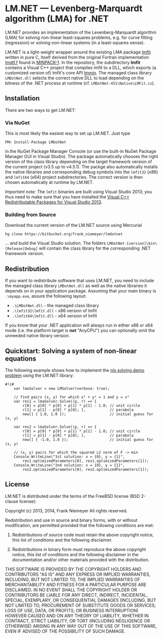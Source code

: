 # LM.NET — Levenberg-Marquardt algorithm (LMA) for .NET

LM.NET provides an implementation of the Levenberg-Marquardt algorithm (LMA) for solving non-linear least-squares problems, e.g. for curve fitting (regression) or solving non-linear systems (in a least-squares sense).

LM.NET is a light-weight wrapper around the existing LMA package [lmfit](http://apps.jcns.fz-juelich.de/doku/sc/lmfit) written in pure C, itself derived from the original Fortran implementation [lmdif.f](http://www.netlib.org/minpack/lmdif.f) found in [MINPACK-1](http://www.netlib.org/minpack/). In the repository, the subdirectory **lmfit** contains a Visual C++ project that compiles lmfit to a DLL, which exports (a customized version of) lmfit's core API [lmmin](http://apps.jcns.fz-juelich.de/man/lmmin.html). The managed class library `LMDotNet.dll` selects the correct native DLL to load depending on the bitness of the .NET process at runtime (cf. `LMDotNet-451\Native\LMFit.cs`).

## Installation
There are two ways to get LM.NET:

### Via NuGet
This is most likely the easiest way to set up LM.NET. Just type

    PM> Install-Package LMDotNet 
    
in the NuGet Package Manager Console (or use the built-in NuGet Package Manager GUI in Visual Studio). The package automatically chooses the right version of the class library depending on the target framework version of the current project (v3.5 up to v4.5.1). The packge also automatically installs the native libraries and corresponding debug symbols into the `lmfit32` (x86) and `lmfit64` (x64) project subdirectories. The correct version is then chosen automatically at runtime by LM.NET.

*Important note:* The `lmfit` binaries are built using Visual Studio 2013; you thus need to make sure that you have installed the [Visual C++ Redistributable Packages for Visual Studio 2013](http://www.microsoft.com/en-us/download/details.aspx?id=40784).

### Building from Source
Download the current version of the LM.NET source using Mercurial

    hg clone https://bitbucket.org/frank_niemeyer/lmdotnet

... and build the Visual Studio solution. The folders `LMDotNet-[version]\bin\[Release|Debug]` will contain the class library for the corresponding .NET framework version.

## Redistribution
If you want to redistribute software that uses LM.NET, you need to include the managed class library `LMDotNet.dll` as well as the native libraries it depends on in your application package. Assuming that your main binary is `.\myapp.exe`, assure the following layout:

 - `.\LMDotNet.dll` - the managed class library
 - `.\lmfit32\lmfit.dll` - x86 version of lmfit
 - `.\lmfit64\lmfit.dll` - x64 version of lmfit

If you know that your .NET application will always run in either x86 or x64 mode (i.e. the platform target is **not** "AnyCPU") you can optionally omit the unneeded native library version.

## Quickstart: Solving a system of non-linear equations

The following example shows how to implement the [nls solving demo problem](http://apps.jcns.fz-juelich.de/doku/sc/lmfit) using the LM.NET library:

```
#!c#
    var lmaSolver = new LMSolver(verbose: true);
    
    // find pairs (x, y) for which x² + y² = 1 and y = x²
    var res1 = lmaSolver.Solve((p, r) => {
        r[0] = p[0] * p[0] + p[1] * p[1] - 1.0; // unit circle
        r[1] = p[1] - p[0] * p[0]; },           // parabola
        new[] { 1.0, 1.0 });                    // initial guess for (x, y)
    
    var res2 = lmaSolver.Solve((p, r) => {
        r[0] = p[0] * p[0] + p[1] * p[1] - 1.0; // unit circle
        r[1] = p[1] - p[0] * p[0]; },           // parabola
        new[] { -1.0, 1.0 });                   // initial guess for (x, y)
    
    // (x, y) pairs for which the squared L2 norm of F -> min
    Console.WriteLine("1st solution: x = {0}, y = {1}", 
        res1.optimizedParameters[0], res1.optimizedParameters[1]);            
    Console.WriteLine("2nd solution: x = {0}, y = {1}", 
        res2.optimizedParameters[0], res2.optimizedParameters[1]);            
```

## License
LM.NET is distributed under the terms of the FreeBSD license (BSD 2-clause license):

Copyright (c) 2013, 2014, Frank Niemeyer
All rights reserved.

Redistribution and use in source and binary forms, with or without modification, are permitted provided that the following conditions are met:

1. Redistributions of source code must retain the above copyright notice, this list of conditions and the following disclaimer.

2. Redistributions in binary form must reproduce the above copyright notice, this list of conditions and the following disclaimer in the documentation and/or other materials provided with the distribution.

THIS SOFTWARE IS PROVIDED BY THE COPYRIGHT HOLDERS AND CONTRIBUTORS "AS IS" AND ANY EXPRESS OR IMPLIED WARRANTIES, INCLUDING, BUT NOT LIMITED TO, THE IMPLIED WARRANTIES OF MERCHANTABILITY AND FITNESS FOR A PARTICULAR PURPOSE ARE DISCLAIMED. IN NO EVENT SHALL THE COPYRIGHT HOLDER OR CONTRIBUTORS BE LIABLE FOR ANY DIRECT, INDIRECT, INCIDENTAL, SPECIAL, EXEMPLARY, OR CONSEQUENTIAL DAMAGES (INCLUDING, BUT NOT LIMITED TO, PROCUREMENT OF SUBSTITUTE GOODS OR SERVICES; LOSS OF USE, DATA, OR PROFITS; OR BUSINESS INTERRUPTION) HOWEVER CAUSED AND ON ANY THEORY OF LIABILITY, WHETHER IN CONTRACT, STRICT LIABILITY, OR TORT (INCLUDING NEGLIGENCE OR OTHERWISE) ARISING IN ANY WAY OUT OF THE USE OF THIS SOFTWARE, EVEN IF ADVISED OF THE POSSIBILITY OF SUCH DAMAGE.
